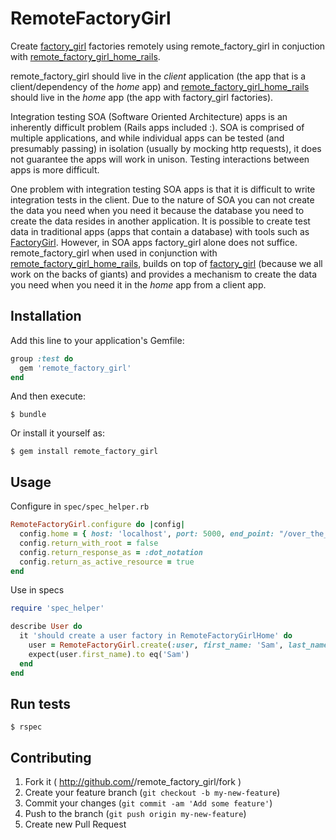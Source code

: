 # RemoteFactoryGirl

Create [factory_girl](https://github.com/thoughtbot/factory_girl) factories
remotely using remote_factory_girl in conjuction with [remote_factory_girl_home_rails](https://github.com/tdouce/remote_factory_girl_home_rails).

remote_factory_girl should live in the *client* application (the app that is a client/dependency of the *home* app)
and [remote_factory_girl_home_rails](https://github.com/tdouce/remote_factory_girl_home_rails)
should live in the *home* app (the app with factory_girl factories).

Integration testing SOA (Software Oriented Architecture) apps is an inherently
difficult problem (Rails apps included :). SOA is comprised of multiple applications,
and while individual apps can be tested (and presumably passing) in isolation (usually by
mocking http requests), it does not guarantee the apps will work in unison. Testing
interactions between apps is more difficult.

One problem with integration testing SOA apps is that it is difficult to write
integration tests in the client. Due to the nature of SOA you can not
create the data you need when you need it because the database you need to create the data
resides in another application.  It is possible to create test data in traditional apps (apps
that contain a database) with tools such as [FactoryGirl](https://github.com/thoughtbot/factory_girl).
However, in SOA apps factory_girl alone does not suffice.
remote_factory_girl when used in conjunction with [remote_factory_girl_home_rails](https://github.com/tdouce/remote_factory_girl_home_rails),
builds on top of [factory_girl](https://github.com/thoughtbot/factory_girl) (because
we all work on the backs of giants) and provides a mechanism to create the data you need
when you need it in the *home* app from a client app.

## Installation

Add this line to your application's Gemfile:

```ruby
group :test do
  gem 'remote_factory_girl'
end
```


And then execute:

    $ bundle

Or install it yourself as:

    $ gem install remote_factory_girl

## Usage

Configure in `spec/spec_helper.rb`

```ruby
RemoteFactoryGirl.configure do |config|
  config.home = { host: 'localhost', port: 5000, end_point: "/over_the_rainbow" }
  config.return_with_root = false
  config.return_response_as = :dot_notation
  config.return_as_active_resource = true 
end
```

Use in specs

```ruby
require 'spec_helper'

describe User do
  it 'should create a user factory in RemoteFactoryGirlHome' do
    user = RemoteFactoryGirl.create(:user, first_name: 'Sam', last_name: 'Iam')
    expect(user.first_name).to eq('Sam')
  end
end
```

## Run tests


    $ rspec


## Contributing

1. Fork it ( http://github.com/<my-github-username>/remote_factory_girl/fork )
2. Create your feature branch (`git checkout -b my-new-feature`)
3. Commit your changes (`git commit -am 'Add some feature'`)
4. Push to the branch (`git push origin my-new-feature`)
5. Create new Pull Request
